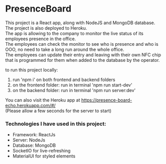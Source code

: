 # PresenceBoard

This project is a React app, along with NodeJS and MongoDB database. The project is also deployed to Heroku. <br />
The app is allowing to the company to monitor the live status of its employees presence in the office. <br />
The employees can check the monitor to see who is presence and who is OOO, no need to take a long run around the whole office. <br />
The employees can update their entry and leaving with their own NFC chip that is programmed for them when added to the database by the operator. <br />

to run this project locally:

1. run 'npm i' on both frontend and backend folders
2. on the frontend folder: run in terminal 'npm run start-dev'
3. on the backend folder: run in terminal 'npm run server:dev'

You can also visit the Heroku app at https://presence-board-echo.herokuapp.com/#/ <br/>
(Please allow a few seconds for the server to start)

### Technologies I have used in this project:

-   Framework: ReactJs
-   Server: NodeJs
-   Database: MongoDB
-   SocketIO for live-refreshing
-   MaterialUI for styled elements
